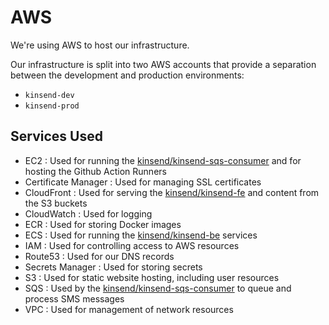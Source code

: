 # AWS

We're using AWS to host our infrastructure.

Our infrastructure is split into two AWS accounts that provide a separation between the development and
production environments:

* `kinsend-dev`
* `kinsend-prod`

## Services Used

* EC2 : Used for running the [kinsend/kinsend-sqs-consumer] and for hosting the Github Action Runners
* Certificate Manager : Used for managing SSL certificates
* CloudFront : Used for serving the [kinsend/kinsend-fe] and content from the S3 buckets
* CloudWatch : Used for logging
* ECR : Used for storing Docker images
* ECS : Used for running the [kinsend/kinsend-be] services
* IAM : Used for controlling access to AWS resources
* Route53 : Used for our DNS records
* Secrets Manager : Used for storing secrets
* S3 : Used for static website hosting, including user resources
* SQS : Used by the [kinsend/kinsend-sqs-consumer] to queue and process SMS messages   
* VPC : Used for management of network resources

[kinsend/kinsend-be]: https://github.com/kinsend/kinsend-be
[kinsend/kinsend-fe]: https://github.com/kinsend/kinsend-fe
[kinsend/kinsend-sqs-consumer]: https://github.com/kinsend/kinsend-sqs-consumer
